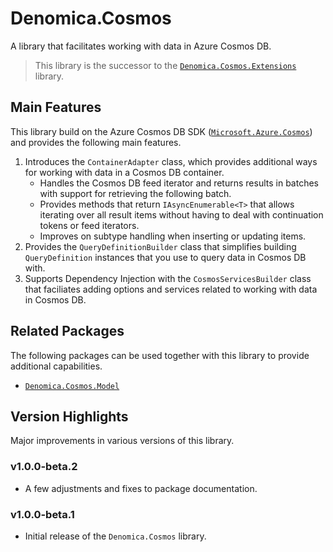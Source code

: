﻿# Denomica.Cosmos

A library that facilitates working with data in Azure Cosmos DB.

> This library is the successor to the [`Denomica.Cosmos.Extensions`](https://www.nuget.org/packages/Denomica.Cosmos.Extensions/) library.

## Main Features

This library build on the Azure Cosmos DB SDK ([`Microsoft.Azure.Cosmos`](https://www.nuget.org/packages/Microsoft.Azure.Cosmos)) and provides the following main features.

1. Introduces the `ContainerAdapter` class, which provides additional ways for working with data in a Cosmos DB container.
	- Handles the Cosmos DB feed iterator and returns results in batches with support for retrieving the following batch.
	- Provides methods that return `IAsyncEnumerable<T>` that allows iterating over all result items without having to deal with continuation tokens or feed iterators.
	- Improves on subtype handling when inserting or updating items.
2. Provides the `QueryDefinitionBuilder` class that simplifies building `QueryDefinition` instances that you use to query data in Cosmos DB with.
3. Supports Dependency Injection with the `CosmosServicesBuilder` class that faciliates adding options and services related to working with data in Cosmos DB.

## Related Packages

The following packages can be used together with this library to provide additional capabilities.

- [`Denomica.Cosmos.Model`](https://www.nuget.org/packages/Denomica.Cosmos.Model)

## Version Highlights

Major improvements in various versions of this library.

### v1.0.0-beta.2

- A few adjustments and fixes to package documentation.

### v1.0.0-beta.1

- Initial release of the `Denomica.Cosmos` library.